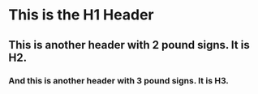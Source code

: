 # This is the H1 Header
## This is another header with 2 pound signs. It is H2.
### And this is another header with 3 pound signs. It is H3.
